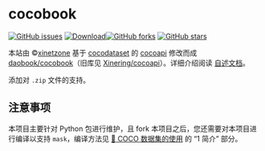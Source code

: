 # cocobook

[![GitHub issues](https://img.shields.io/github/issues/daobook/cocobook)](https://github.com/daobook/cocobook/issues) [![Download](https://img.shields.io/badge/downloads-master-green.svg)](https://github.com/daobook/cocobook/releases)[![GitHub forks](https://img.shields.io/github/forks/daobook/cocobook.svg)](https://github.com/daobook/cocobook/network) [![GitHub stars](https://img.shields.io/github/stars/daobook/cocobook.svg)](https://github.com/daobook/cocobook/stargazers)

本站由 &copy;<a href="https://xinetzone.github.io/" target="_blank">xinetzone</a> 基于 <a href="http://cocodataset.org/" target="_blank">cocodataset</a> 的 <a href="https://github.com/cocodataset/cocoapi" target="_blank">cocoapi</a> 修改而成 [daobook/cocobook](https://github.com/daobook/cocobook)（旧库见 [Xinering/cocoapi](https://github.com/Xinering/cocoapi)）。详细介绍阅读 [自述文档](https://github.com/Xinering/cocoapi/blob/main/README.txt)。

添加对 `.zip` 文件的支持。

## 注意事项

本项目主要针对 Python 包进行维护，且 fork 本项目之后，您还需要对本项目进行编译以支持 `mask`，编译方法见 [:book: COCO 数据集的使用](https://www.cnblogs.com/q735613050/p/8969452.html) 的 “1 简介” 部分。
